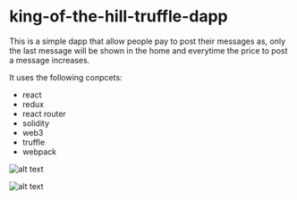 # king-of-the-hill-truffle-dapp

This is a simple dapp that allow people pay to post their messages as, only the last message will be shown in the home
and everytime the price to post a message increases.

It uses the following conpcets:
* react
* redux
* react router
* solidity
* web3
* truffle
* webpack


![alt text](https://raw.githubusercontent.com/victorrseloy/king-of-the-hill-truffle-dapp/master/static/home.png)

![alt text](https://raw.githubusercontent.com/victorrseloy/king-of-the-hill-truffle-dapp/master/static/messages.png)


